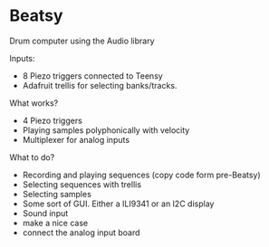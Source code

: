 # Beatsy
Drum computer using the Audio library

Inputs:
 - 8 Piezo triggers connected to Teensy
 - Adafruit trellis for selecting banks/tracks.

What works?
 - 4 Piezo triggers
 - Playing samples polyphonically with velocity
 - Multiplexer for analog inputs

What to do?
 - Recording and playing sequences (copy code form pre-Beatsy)
 - Selecting sequences with trellis
 - Selecting samples
 - Some sort of GUI. Either a ILI9341 or an I2C display
 - Sound input
 - make a nice case
 - connect the analog input board
